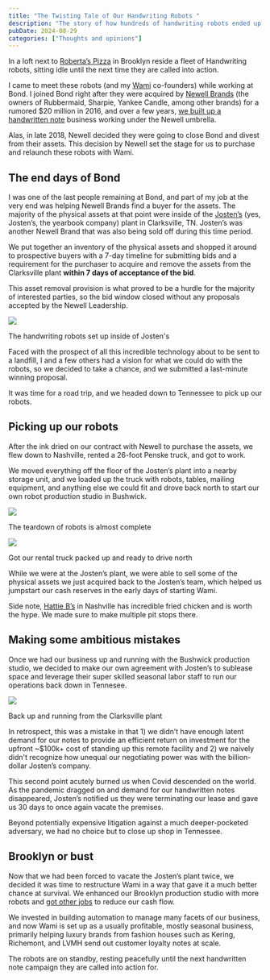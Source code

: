 ```yaml
---
title: "The Twisting Tale of Our Handwriting Robots "
description: "The story of how hundreds of handwriting robots ended up in a studio in Bushwick."
pubDate: 2024-08-29
categories: ["Thoughts and opinions"]
---
```


In a loft next to [Roberta’s Pizza](https://www.robertaspizza.com/bushwick) in Brooklyn reside a fleet of Handwriting robots, sitting idle until the next time they are called into action. 

I came to meet these robots (and my [Wami](https://wami.io/) co-founders) while working at Bond. I joined Bond right after they were acquired by [Newell Brands](https://www.newellbrands.com/) (the owners of Rubbermaid, Sharpie, Yankee Candle, among other brands) for a rumored $20 million in 2016, and over a few years, [we built up a handwritten note](https://aaronmichaelroy.com/unlocking-revenue-with-product-led-growth/) business working under the Newell umbrella. 

Alas, in late 2018, Newell decided they were going to close Bond and divest from their assets. This decision by Newell set the stage for us to purchase and relaunch these robots with Wami. 

## **The end days of Bond**

I was one of the last people remaining at Bond, and part of my job at the very end was helping Newell Brands find a buyer for the assets. The majority of the physical assets at that point were inside of the [Josten’s](https://www.jostens.com/) (yes, Josten’s, the yearbook company) plant in Clarksville, TN. Josten’s was another Newell Brand that was also being sold off during this time period. 

We put together an inventory of the physical assets and shopped it around to prospective buyers with a 7-day timeline for submitting bids and a requirement for the purchaser to acquire and remove the assets from the Clarksville plant **within 7 days of acceptance of the bid**. 

This asset removal provision is what proved to be a hurdle for the majority of interested parties, so the bid window closed without any proposals accepted by the Newell Leadership. 

![](/images/the-twisting-tale-of-our-handwriting-robots-1759632217350.jpg)

The handwriting robots set up inside of Josten's

Faced with the prospect of all this incredible technology about to be sent to a landfill, I and a few others had a vision for what we could do with the robots, so we decided to take a chance, and we submitted a last-minute winning proposal. 

It was time for a road trip, and we headed down to Tennessee to pick up our robots. 

## **Picking up our robots**

After the ink dried on our contract with Newell to purchase the assets, we flew down to Nashville, rented a 26-foot Penske truck, and got to work. 

We moved everything off the floor of the Josten’s plant into a nearby storage unit, and we loaded up the truck with robots, tables, mailing equipment, and anything else we could fit and drove back north to start our own robot production studio in Bushwick. 

![](/images/the-twisting-tale-of-our-handwriting-robots-1759632217375.jpg)

The teardown of robots is almost complete

![](/images/the-twisting-tale-of-our-handwriting-robots-1759632217406.jpg)

Got our rental truck packed up and ready to drive north

While we were at the Josten’s plant, we were able to sell some of the physical assets we just acquired back to the Josten’s team, which helped us jumpstart our cash reserves in the early days of starting Wami. 

Side note, [Hattie B’s](https://www.hattieb.com/) in Nashville has incredible fried chicken and is worth the hype. We made sure to make multiple pit stops there. 

## **Making some ambitious mistakes**

Once we had our business up and running with the Bushwick production studio, we decided to make our own agreement with Josten’s to sublease space and leverage their super skilled seasonal labor staff to run our operations back down in Tennesee. 

![](/images/the-twisting-tale-of-our-handwriting-robots-1759632217434.jpg)

Back up and running from the Clarksville plant

In retrospect, this was a mistake in that 1) we didn’t have enough latent demand for our notes to provide an efficient return on investment for the upfront ~$100k+ cost of standing up this remote facility and 2) we naively didn't recognize how unequal our negotiating power was with the billion-dollar Josten’s company. 

This second point acutely burned us when Covid descended on the world. As the pandemic dragged on and demand for our handwritten notes disappeared, Josten’s notified us they were terminating our lease and gave us 30 days to once again vacate the premises. 

Beyond potentially expensive litigation against a much deeper-pocketed adversary, we had no choice but to close up shop in Tennessee. 

## **Brooklyn or bust** 

Now that we had been forced to vacate the Josten’s plant twice, we decided it was time to restructure Wami in a way that gave it a much better chance at survival. We enhanced our Brooklyn production studio with more robots and [got other jobs](https://aaronmichaelroy.com/how-i-got-a-product-job-during-the-pandemic/) to reduce our cash flow. 

We invested in building automation to manage many facets of our business, and now Wami is set up as a usually profitable, mostly seasonal business, primarily helping luxury brands from fashion houses such as Kering, Richemont, and LVMH send out customer loyalty notes at scale. 

The robots are on standby, resting peacefully until the next handwritten note campaign they are called into action for.